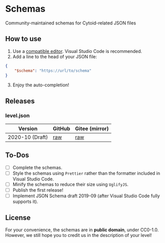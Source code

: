 # Schemas

Community-maintained schemas for Cytoid-related JSON files

## How to use

1. Use a [compatible editor](https://json-schema.org/implementations.html#editors). Visual Studio Code is recommended.
2. Add a line to the head of your JSON file:
```json
{
    "$schema": "https://url/to/schema"
}
```
3. Enjoy the auto-completion!

## Releases

### level.json

| Version | GitHub | Gitee (mirror) |
| --- | --- | --- |
| 2020-10 (Draft)| [raw](https://github.com/CytoidCommunity/Schemas/raw/master/2020-10/level.json) | [raw](https://gitee.com/ZeroAurora233/CytoidSchemas/raw/master/2020-10/level.json) |

## To-Dos

- [ ] Complete the schemas.
- [ ] Style the schemas using `Prettier` rather than the formatter included in Visual Studio Code.
- [ ] Minify the schemas to reduce their size using `UglifyJS`.
- [ ] Publish the first release!
- [ ] Implement JSON Schema draft 2019-09 (after Visual Studio Code fully supports it).

## License

For your convenience, the schemas are in **public domain**, under CC0-1.0. However, we still hope you to credit us in the description of your level!